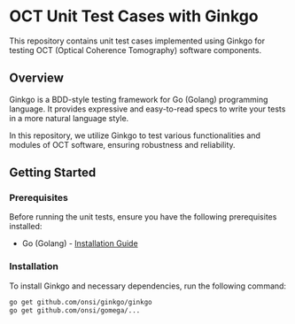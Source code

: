 # OCT Unit Test Cases with Ginkgo

This repository contains unit test cases implemented using Ginkgo for testing OCT (Optical Coherence Tomography) software components.

## Overview

Ginkgo is a BDD-style testing framework for Go (Golang) programming language. It provides expressive and easy-to-read specs to write your tests in a more natural language style.

In this repository, we utilize Ginkgo to test various functionalities and modules of OCT software, ensuring robustness and reliability.

## Getting Started

### Prerequisites

Before running the unit tests, ensure you have the following prerequisites installed:

- Go (Golang) - [Installation Guide](https://golang.org/doc/install)

### Installation

To install Ginkgo and necessary dependencies, run the following command:

```bash
go get github.com/onsi/ginkgo/ginkgo
go get github.com/onsi/gomega/...
